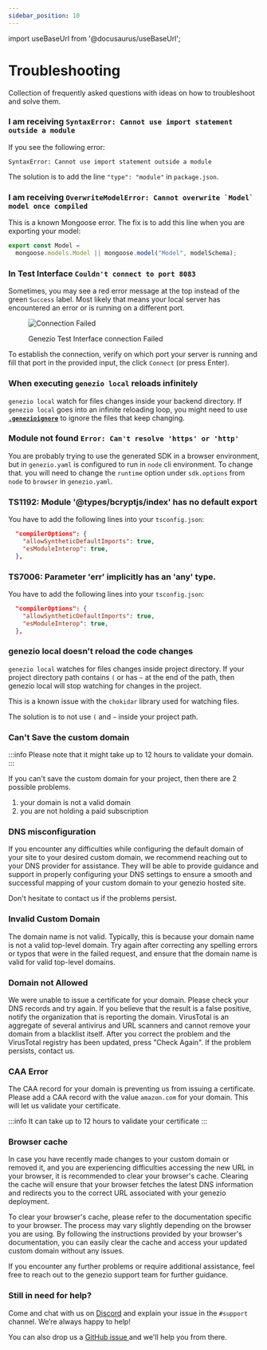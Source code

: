 ```yaml
---
sidebar_position: 10
---
```


import useBaseUrl from '@docusaurus/useBaseUrl';

# Troubleshooting

Collection of frequently asked questions with ideas on how to troubleshoot and solve them.

### I am receiving `SyntaxError: Cannot use import statement outside a module`

If you see the following error:

```
SyntaxError: Cannot use import statement outside a module
```

The solution is to add the line `"type": "module"` in `package.json`.

### I am receiving `` OverwriteModelError: Cannot overwrite `Model` model once compiled ``

This is a known Mongoose error. The fix is to add this line when you are exporting your model:

```javascript
export const Model =
  mongoose.models.Model || mongoose.model("Model", modelSchema);
```

### In Test Interface `Couldn't connect to port 8083`

Sometimes, you may see a red error message at the top instead of the green `Success` label. Most likely that means your local server has encountered an error or is running on a different port.

<figure style={{textAlign:"center", marginLeft:"0"}}><img style={{cursor:"pointer"}} src={useBaseUrl("img/image (39).png")} alt="Connection Failed"/><figcaption><p>Genezio Test Interface connection Failed</p></figcaption></figure>

To establish the connection, verify on which port your server is running and fill that port in the provided input, the click `Connect` (or press Enter). &#x20;

### When executing `genezio local` reloads infinitely

`genezio local` watch for files changes inside your backend directory. If `genezio local` goes into an infinite reloading loop, you might need to use [**`.genezioignore`**](./project-structure/.genezioignore) to ignore the files that keep changing.

### Module not found `Error: Can't resolve 'https' or 'http'`

You are probably trying to use the generated SDK in a browser environment, but in `genezio.yaml` is configured to run in `node` cli environment. To change that. you will need to change the `runtime` option under `sdk.options` from `node` to `browser` in `genezio.yaml`.

### TS1192: Module '@types/bcryptjs/index' has no default export&#x20;

You have to add the following lines into your `tsconfig.json`:

```json
  "compilerOptions": {
    "allowSyntheticDefaultImports": true,
    "esModuleInterop": true,
  },
```

### TS7006: Parameter 'err' implicitly has an 'any' type.

You have to add the following lines into your `tsconfig.json`:

```json
  "compilerOptions": {
    "allowSyntheticDefaultImports": true,
    "esModuleInterop": true,
  },
```

### genezio local doesn't reload the code changes <a href="#dns-misconfiguration" id="dns-misconfiguration"></a>

`genezio local` watches for files changes inside project directory. If your project directory path contains `(` or has `~` at the end of the path, then genezio local will stop watching for changes in the project.&#x20;

This is a known issue with the `chokidar` library used for watching files.

The solution is to not use `(` and `~` inside your project path.

### Can't Save the custom domain <a href="#dns-misconfiguration" id="dns-misconfiguration"></a>

:::info
Please note that it might take up to 12 hours to validate your domain.
:::

If you can't save the custom domain for your project, then there are 2 possible problems.

1. your domain is not a valid domain
2. you are not holding a paid subscription

### DNS misconfiguration <a href="#dns-misconfiguration" id="dns-misconfiguration"></a>

If you encounter any difficulties while configuring the default domain of your site to your desired custom domain, we recommend reaching out to your DNS provider for assistance. They will be able to provide guidance and support in properly configuring your DNS settings to ensure a smooth and successful mapping of your custom domain to your genezio hosted site.

Don't hesitate to contact us if the problems persist.

### Invalid Custom Domain <a href="#dns-misconfiguration" id="dns-misconfiguration"></a>

The domain name is not valid. Typically, this is because your domain name is not a valid top-level domain. Try again after correcting any spelling errors or typos that were in the failed request, and ensure that the domain name is valid for valid top-level domains.

### Domain not Allowed <a href="#dns-misconfiguration" id="dns-misconfiguration"></a>

We were unable to issue a certificate for your domain. Please check your DNS records and try again. If you believe that the result is a false positive, notify the organization that is reporting the domain. VirusTotal is an aggregate of several antivirus and URL scanners and cannot remove your domain from a blacklist itself. After you correct the problem and the VirusTotal registry has been updated, press "Check Again". If the problem persists, contact us.

### CAA Error <a href="#dns-misconfiguration" id="dns-misconfiguration"></a>

The CAA record for your domain is preventing us from issuing a certificate. Please add a CAA record with the value `amazon.com` for your domain. This will let us validate your certificate.

:::info
It can take up to 12 hours to validate your certificate
:::

### Browser cache <a href="#browser-cache" id="browser-cache"></a>

In case you have recently made changes to your custom domain or removed it, and you are experiencing difficulties accessing the new URL in your browser, it is recommended to clear your browser's cache. Clearing the cache will ensure that your browser fetches the latest DNS information and redirects you to the correct URL associated with your genezio deployment.

To clear your browser's cache, please refer to the documentation specific to your browser. The process may vary slightly depending on the browser you are using. By following the instructions provided by your browser's documentation, you can easily clear the cache and access your updated custom domain without any issues.

If you encounter any further problems or require additional assistance, feel free to reach out to the genezio support team for further guidance.

### Still in need for help? <a href="#need-more" id="need-more"></a>

Come and chat with us on [Discord](https://discord.com/invite/uc9H5YKjXv) and explain your issue in the `#support` channel. We’re always happy to help!

You can also drop us a [GitHub issue ](https://github.com/Genez-io/genezio/issues/new/choose)and we'll help you from there.

